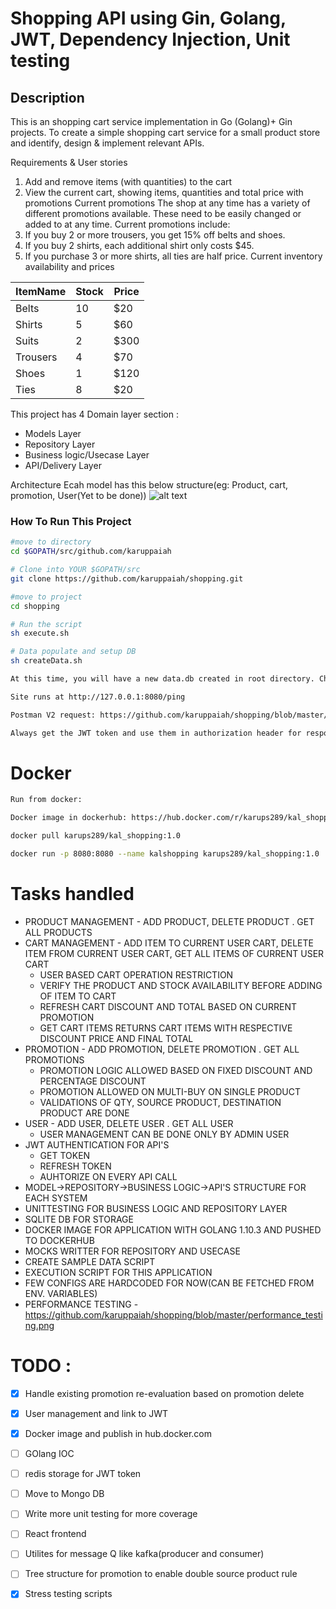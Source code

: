 
# Shopping API using Gin, Golang, JWT, Dependency Injection, Unit testing

## Description
This is an shopping cart service implementation in Go (Golang)+ Gin projects.
To create a simple shopping cart service for a small product store and identify, design & implement relevant APIs. 

Requirements & User stories
1.	Add and remove items (with quantities) to the cart
2.	View the current cart, showing items, quantities and total price with promotions
Current promotions
The shop at any time has a variety of different promotions available. These need to be easily changed or added to at any time. Current promotions include:
1.	If you buy 2 or more trousers, you get 15% off belts and shoes.
2.	If you buy 2 shirts, each additional shirt only costs $45.
3.	If you purchase 3 or more shirts, all ties are half price.
Current inventory availability and prices

| ItemName  | Stock | Price |
| ------------- | ------------- | ------------- |
| Belts  | 10  | $20  |
| Shirts  | 5  | $60  |
| Suits  | 2  | $300  |
| Trousers  | 4  | $70  |
| Shoes  | 1  | $120  |
| Ties  | 8  | $20  |




This project has  4 Domain layer section :
 * Models Layer 
 * Repository Layer
 * Business logic/Usecase Layer  
 * API/Delivery Layer
 
 
 Architecture
 Ecah model has this below structure(eg: Product, cart, promotion, User(Yet to be done))
 ![alt text](https://github.com/karuppaiah/shopping/blob/master/architecture.png)
 

### How To Run This Project

```bash
#move to directory
cd $GOPATH/src/github.com/karuppaiah

# Clone into YOUR $GOPATH/src
git clone https://github.com/karuppaiah/shopping.git

#move to project
cd shopping

# Run the script
sh execute.sh

# Data populate and setup DB
sh createData.sh

At this time, you will have a new data.db created in root directory. Change the DB if needed.

Site runs at http://127.0.0.1:8080/ping

Postman V2 request: https://github.com/karuppaiah/shopping/blob/master/golang%20shopping.postman_collection

Always get the JWT token and use them in authorization header for response.
```

# Docker

```bash
Run from docker:

Docker image in dockerhub: https://hub.docker.com/r/karups289/kal_shopping/

docker pull karups289/kal_shopping:1.0

docker run -p 8080:8080 --name kalshopping karups289/kal_shopping:1.0

```

# Tasks handled
 * PRODUCT MANAGEMENT - ADD PRODUCT, DELETE PRODUCT . GET ALL PRODUCTS 
 * CART MANAGEMENT - ADD ITEM TO CURRENT USER CART, DELETE ITEM FROM CURRENT USER CART, GET ALL ITEMS OF CURRENT USER CART
    * USER BASED CART OPERATION RESTRICTION
    * VERIFY THE PRODUCT AND STOCK AVAILABILITY BEFORE ADDING OF ITEM TO CART
    * REFRESH CART DISCOUNT AND TOTAL BASED ON CURRENT PROMOTION
    * GET CART ITEMS RETURNS CART ITEMS WITH RESPECTIVE DISCOUNT PRICE AND FINAL TOTAL
 * PROMOTION - ADD PROMOTION, DELETE PROMOTION . GET ALL PROMOTIONS 
    * PROMOTION LOGIC ALLOWED BASED ON FIXED DISCOUNT AND PERCENTAGE DISCOUNT
    * PROMOTION ALLOWED ON MULTI-BUY ON SINGLE PRODUCT
    * VALIDATIONS OF QTY, SOURCE PRODUCT, DESTINATION PRODUCT ARE DONE
 * USER - ADD USER, DELETE USER . GET ALL USER
    * USER MANAGEMENT CAN BE DONE ONLY BY ADMIN USER
 * JWT AUTHENTICATION FOR API'S
    * GET TOKEN
    * REFRESH TOKEN
    * AUHTORIZE ON EVERY API CALL
 * MODEL->REPOSITORY->BUSINESS LOGIC->API'S STRUCTURE FOR EACH SYSTEM
 * UNITTESTING FOR BUSINESS LOGIC AND REPOSITORY LAYER
 * SQLITE DB FOR STORAGE
 * DOCKER IMAGE FOR APPLICATION WITH GOLANG 1.10.3 AND PUSHED TO DOCKERHUB
 * MOCKS WRITTER FOR REPOSITORY AND USECASE
 * CREATE SAMPLE DATA SCRIPT
 * EXECUTION SCRIPT FOR THIS APPLICATION
 * FEW CONFIGS ARE HARDCODED FOR NOW(CAN BE FETCHED FROM ENV. VARIABLES)
 * PERFORMANCE TESTING - 
 https://github.com/karuppaiah/shopping/blob/master/performance_testing.png
 

# TODO :
- [X] Handle existing promotion re-evaluation based on promotion delete
- [X] User management and link to JWT
- [X] Docker image and publish in hub.docker.com
- [ ] GOlang IOC
- [ ] redis storage for JWT token
- [ ] Move to Mongo DB
- [ ] Write more unit testing for more coverage
- [ ] React frontend
- [ ] Utilites for message Q like kafka(producer and consumer)
- [ ] Tree structure for promotion to enable double source product rule
- [X] Stress testing scripts






